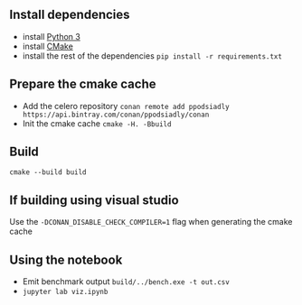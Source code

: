 
## Install dependencies

- install [Python 3](https://www.python.org/)
- install [CMake](https://cmake.org/)
- install the rest of the dependencies `pip install -r requirements.txt`

## Prepare the cmake cache

- Add the celero repository `conan remote add ppodsiadly https://api.bintray.com/conan/ppodsiadly/conan`
- Init the cmake cache `cmake -H. -Bbuild`


## Build

```
cmake --build build
```

## If building using visual studio

Use the `-DCONAN_DISABLE_CHECK_COMPILER=1` flag when generating the cmake cache

## Using the notebook

- Emit benchmark output `build/../bench.exe -t out.csv`
- `jupyter lab viz.ipynb`
